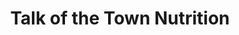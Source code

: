 ---
title: "Talk of the Town Nutrition"
url: /valdosta/talk-of-the-town-nutrition/
shop: nutrition supplements
---